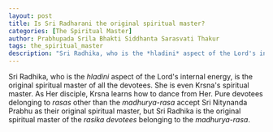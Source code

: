 ```yaml
---
layout: post
title: Is Sri Radharani the original spiritual master?
categories: [The Spiritual Master]
author: Prabhupada Srila Bhakti Siddhanta Sarasvati Thakur
tags: the_spiritual_master
description: "Sri Radhika, who is the *hladini* aspect of the Lord's internal energy, is the original spiritual master of all the devotees."
---
```


Sri Radhika, who is the *hladini* aspect of the Lord's internal energy, is the original spiritual master of all the devotees. She is even Krsna's spiritual master. As Her disciple, Krsna learns how to dance from Her. Pure devotees delonging to *rasas* other than the *madhurya-rasa* accept Sri Nitynanda Prabhu as their original spiritual master, but Sri Radhika is the original spiritual master of the *rasika devotees* belonging to the *madhurya-rasa*.  

